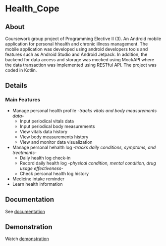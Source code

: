 # Health_Cope
## About
Coursework group project of Programming Elective II (3). An Android mobile application for personal hhealth and chronic illness management. The mobile application was developed using android developers tools and features such as Android Studio and Android Jetpack. In addition, the backend for data access and storage was mocked using MockAPI where the data transaction was implemented using RESTful API. The project was coded in Kotlin.

## Details
### Main Features
- Manage personal health profile *-tracks vitals and body measurements data-*
  - Input periodical vitals data
  - Input periodical body measurements
  - View vitals data history
  - View body measurements history
  - View and monitor data visualization
- Manage personal hehalth log *-tracks daily conditions, symptoms, and treatments-*
  - Daily health log check-in
  - Record daily health log *-physical condition, mental condition, drug usage effectiveness-*
  - Check personal health log history
- Medicine intake reminder
- Learn health information

## Documentation
See [documentation](https://drive.google.com/file/d/1lKTdUNYojstqj5FzIxmUe76-Hl2Jmurq/view?usp=share_link)

## Demonstration
Watch [demonstration](https://youtu.be/g0Hihu6v4Rghttps://youtu.be/g0Hihu6v4Rg)
